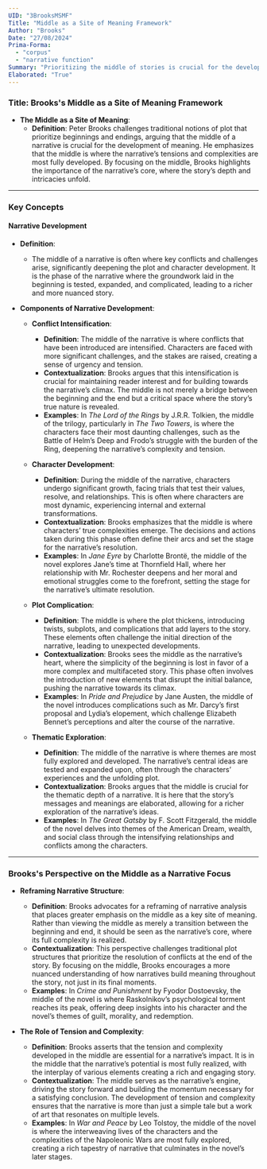 ```yaml
---
UID: "3BrooksMSMF"
Title: "Middle as a Site of Meaning Framework"
Author: "Brooks"
Date: "27/08/2024"
Prima-Forma:
  - "corpus"
  - "narrative function"
Summary: "Prioritizing the middle of stories is crucial for the development of meaning."
Elaborated: "True"
---
```


### Title: **Brooks's Middle as a Site of Meaning Framework**

- **The Middle as a Site of Meaning**:
  - **Definition**: Peter Brooks challenges traditional notions of plot that prioritize beginnings and endings, arguing that the middle of a narrative is crucial for the development of meaning. He emphasizes that the middle is where the narrative’s tensions and complexities are most fully developed. By focusing on the middle, Brooks highlights the importance of the narrative’s core, where the story’s depth and intricacies unfold.

---

### **Key Concepts**

#### **Narrative Development**

- **Definition**:
  - The middle of a narrative is often where key conflicts and challenges arise, significantly deepening the plot and character development. It is the phase of the narrative where the groundwork laid in the beginning is tested, expanded, and complicated, leading to a richer and more nuanced story.

- **Components of Narrative Development**:
  - **Conflict Intensification**:
    - **Definition**: The middle of the narrative is where conflicts that have been introduced are intensified. Characters are faced with more significant challenges, and the stakes are raised, creating a sense of urgency and tension.
    - **Contextualization**: Brooks argues that this intensification is crucial for maintaining reader interest and for building towards the narrative’s climax. The middle is not merely a bridge between the beginning and the end but a critical space where the story’s true nature is revealed.
    - **Examples**: In *The Lord of the Rings* by J.R.R. Tolkien, the middle of the trilogy, particularly in *The Two Towers*, is where the characters face their most daunting challenges, such as the Battle of Helm’s Deep and Frodo’s struggle with the burden of the Ring, deepening the narrative’s complexity and tension.

  - **Character Development**:
    - **Definition**: During the middle of the narrative, characters undergo significant growth, facing trials that test their values, resolve, and relationships. This is often where characters are most dynamic, experiencing internal and external transformations.
    - **Contextualization**: Brooks emphasizes that the middle is where characters’ true complexities emerge. The decisions and actions taken during this phase often define their arcs and set the stage for the narrative’s resolution.
    - **Examples**: In *Jane Eyre* by Charlotte Brontë, the middle of the novel explores Jane’s time at Thornfield Hall, where her relationship with Mr. Rochester deepens and her moral and emotional struggles come to the forefront, setting the stage for the narrative’s ultimate resolution.

  - **Plot Complication**:
    - **Definition**: The middle is where the plot thickens, introducing twists, subplots, and complications that add layers to the story. These elements often challenge the initial direction of the narrative, leading to unexpected developments.
    - **Contextualization**: Brooks sees the middle as the narrative’s heart, where the simplicity of the beginning is lost in favor of a more complex and multifaceted story. This phase often involves the introduction of new elements that disrupt the initial balance, pushing the narrative towards its climax.
    - **Examples**: In *Pride and Prejudice* by Jane Austen, the middle of the novel introduces complications such as Mr. Darcy’s first proposal and Lydia’s elopement, which challenge Elizabeth Bennet’s perceptions and alter the course of the narrative.

  - **Thematic Exploration**:
    - **Definition**: The middle of the narrative is where themes are most fully explored and developed. The narrative’s central ideas are tested and expanded upon, often through the characters’ experiences and the unfolding plot.
    - **Contextualization**: Brooks argues that the middle is crucial for the thematic depth of a narrative. It is here that the story’s messages and meanings are elaborated, allowing for a richer exploration of the narrative’s ideas.
    - **Examples**: In *The Great Gatsby* by F. Scott Fitzgerald, the middle of the novel delves into themes of the American Dream, wealth, and social class through the intensifying relationships and conflicts among the characters.

---

### **Brooks's Perspective on the Middle as a Narrative Focus**

- **Reframing Narrative Structure**:
  - **Definition**: Brooks advocates for a reframing of narrative analysis that places greater emphasis on the middle as a key site of meaning. Rather than viewing the middle as merely a transition between the beginning and end, it should be seen as the narrative’s core, where its full complexity is realized.
  - **Contextualization**: This perspective challenges traditional plot structures that prioritize the resolution of conflicts at the end of the story. By focusing on the middle, Brooks encourages a more nuanced understanding of how narratives build meaning throughout the story, not just in its final moments.
  - **Examples**: In *Crime and Punishment* by Fyodor Dostoevsky, the middle of the novel is where Raskolnikov’s psychological torment reaches its peak, offering deep insights into his character and the novel’s themes of guilt, morality, and redemption.

- **The Role of Tension and Complexity**:
  - **Definition**: Brooks asserts that the tension and complexity developed in the middle are essential for a narrative’s impact. It is in the middle that the narrative’s potential is most fully realized, with the interplay of various elements creating a rich and engaging story.
  - **Contextualization**: The middle serves as the narrative’s engine, driving the story forward and building the momentum necessary for a satisfying conclusion. The development of tension and complexity ensures that the narrative is more than just a simple tale but a work of art that resonates on multiple levels.
  - **Examples**: In *War and Peace* by Leo Tolstoy, the middle of the novel is where the interweaving lives of the characters and the complexities of the Napoleonic Wars are most fully explored, creating a rich tapestry of narrative that culminates in the novel’s later stages.
